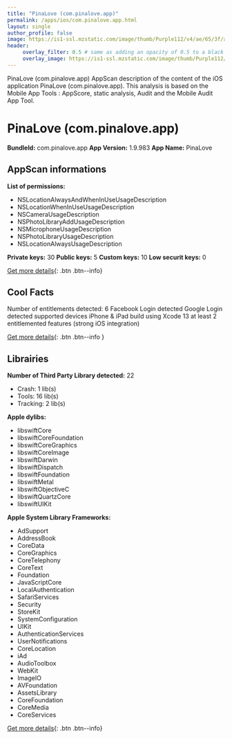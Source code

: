 ```yaml
---
title: "PinaLove (com.pinalove.app)"
permalink: /apps/ios/com.pinalove.app.html
layout: single
author_profile: false
image: https://is1-ssl.mzstatic.com/image/thumb/Purple112/v4/ae/65/3f/ae653ff0-376f-6b9b-d3e4-f5308ea24419/AppIcon-0-0-1x_U007emarketing-0-0-0-7-0-0-sRGB-0-0-0-GLES2_U002c0-512MB-85-220-0-0.png/512x512bb.jpg
header: 
     overlay_filter: 0.5 # same as adding an opacity of 0.5 to a black background
     overlay_image: https://is1-ssl.mzstatic.com/image/thumb/Purple112/v4/ae/65/3f/ae653ff0-376f-6b9b-d3e4-f5308ea24419/AppIcon-0-0-1x_U007emarketing-0-0-0-7-0-0-sRGB-0-0-0-GLES2_U002c0-512MB-85-220-0-0.png/512x512bb.jpg
---
```

PinaLove (com.pinalove.app) AppScan description of the content of the iOS application PinaLove (com.pinalove.app). This analysis is based on the Mobile App Tools : AppScore, static analysis, Audit and the Mobile Audit App Tool.

# PinaLove (com.pinalove.app)

**BundleId:** com.pinalove.app
**App Version:** 1.9.983
**App Name:** PinaLove


## AppScan informations 

**List of permissions:** 
- NSLocationAlwaysAndWhenInUseUsageDescription
- NSLocationWhenInUseUsageDescription
- NSCameraUsageDescription
- NSPhotoLibraryAddUsageDescription
- NSMicrophoneUsageDescription
- NSPhotoLibraryUsageDescription
- NSLocationAlwaysUsageDescription
  
  
**Private keys:** 30
**Public keys:** 5
**Custom keys:** 10
**Low securit keys:** 0
  
[Get more details](/pricing.html){: .btn .btn--info}

## Cool Facts

Number of entitlements detected: 6
Facebook Login detected
Google Login detected
supported devices iPhone & iPad
build using Xcode 13
at least 2 entitlemented features (strong iOS integration)
  
[Get more details](/pricing.html){: .btn .btn--info }

## Librairies 
**Number of Third Party Library detected:** 22
- Crash: 1 lib(s)
- Tools: 16 lib(s)
- Tracking: 2 lib(s)


**Apple dylibs:**
- libswiftCore
- libswiftCoreFoundation
- libswiftCoreGraphics
- libswiftCoreImage
- libswiftDarwin
- libswiftDispatch
- libswiftFoundation
- libswiftMetal
- libswiftObjectiveC
- libswiftQuartzCore
- libswiftUIKit


**Apple System Library Frameworks:**
- AdSupport
- AddressBook
- CoreData
- CoreGraphics
- CoreTelephony
- CoreText
- Foundation
- JavaScriptCore
- LocalAuthentication
- SafariServices
- Security
- StoreKit
- SystemConfiguration
- UIKit
- AuthenticationServices
- UserNotifications
- CoreLocation
- iAd
- AudioToolbox
- WebKit
- ImageIO
- AVFoundation
- AssetsLibrary
- CoreFoundation
- CoreMedia
- CoreServices


  
[Get more details](/pricing.html){: .btn .btn--info}

